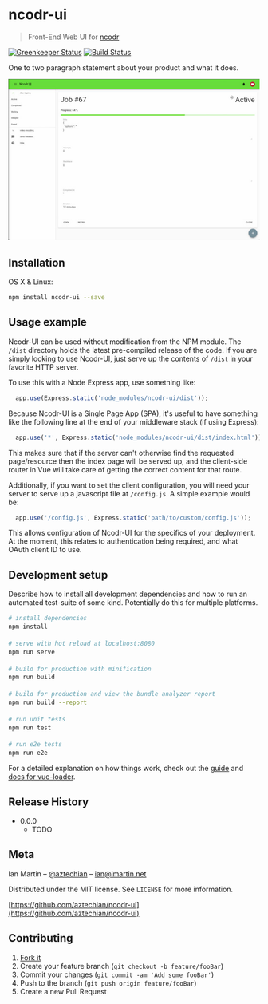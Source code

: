 # ncodr-ui
> Front-End Web UI for [ncodr](https://github.com/aztechian/ncodr)

[![Greenkeeper Status][greenkeeper-image]][greenkeeper-url]
[![Build Status][travis-image]][travis-url]

One to two paragraph statement about your product and what it does.

![](header.jpg)

## Installation

OS X & Linux:

```sh
npm install ncodr-ui --save
```

## Usage example

Ncodr-UI can be used without modification from the NPM module. The `/dist` directory holds the latest pre-compiled release of the code. If you are simply looking to use Ncodr-UI, just serve up the contents of `/dist` in your favorite HTTP server.

To use this with a Node Express app, use something like:
```javascript
  app.use(Express.static('node_modules/ncodr-ui/dist'));
```

Because Ncodr-UI is a Single Page App (SPA), it's useful to have something like the following line at the end of your middleware stack (if using Express):
```javascript
  app.use('*', Express.static('node_modules/ncodr-ui/dist/index.html'));
```
This makes sure that if the server can't otherwise find the requested page/resource then the index page will be served up, and the client-side router in Vue will take care of getting the correct content for that route.

Additionally, if you want to set the client configuration, you will need your server to serve up a javascript file at `/config.js`. A simple example would be:
```javascript
  app.use('/config.js', Express.static('path/to/custom/config.js'));
```
This allows configuration of Ncodr-UI for the specifics of your deployment. At the moment, this relates to authentication being required, and what OAuth client ID to use.

## Development setup

Describe how to install all development dependencies and how to run an automated test-suite of some kind. Potentially do this for multiple platforms.

```sh
# install dependencies
npm install

# serve with hot reload at localhost:8080
npm run serve

# build for production with minification
npm run build

# build for production and view the bundle analyzer report
npm run build --report

# run unit tests
npm run test

# run e2e tests
npm run e2e

```

For a detailed explanation on how things work, check out the [guide](http://vuejs-templates.github.io/webpack/) and [docs for vue-loader](http://vuejs.github.io/vue-loader).


## Release History

* 0.0.0
    * TODO

## Meta

Ian Martin – [@aztechian](https://github.com/aztechian) – ian@imartin.net

Distributed under the MIT license. See ``LICENSE`` for more information.

[https://github.com/aztechian/ncodr-ui](https://github.com/aztechian/ncodr-ui)

## Contributing

1. [Fork it](https://github.com/aztechian/ncodr-ui/fork)
2. Create your feature branch (`git checkout -b feature/fooBar`)
3. Commit your changes (`git commit -am 'Add some fooBar'`)
4. Push to the branch (`git push origin feature/fooBar`)
5. Create a new Pull Request

<!-- Markdown link & img dfn's -->
[travis-image]: https://img.shields.io/travis/aztechian/ncodr-ui/master.svg?style=flat-square
[travis-url]: https://travis-ci.org/aztechian/ncodr-ui
[wiki]: https://github.com/aztechian/ncodr-ui/wiki
[greenkeeper-image]: https://badges.greenkeeper.io/aztechian/ncodr-ui.svg
[greenkeeper-url]: https://greenkeeper.io/

